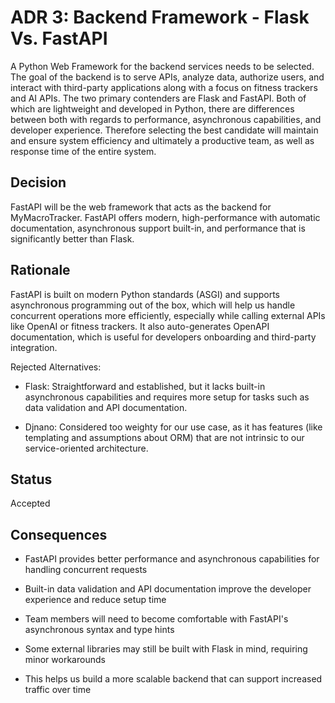 # ADR 3: Backend Framework - Flask Vs. FastAPI
A Python Web Framework for the backend services needs to be selected. The goal of the backend is to serve APIs, analyze data, authorize users, and interact with third-party applications along with a focus on fitness trackers and AI APIs. The two primary contenders are Flask and FastAPI. Both of which are lightweight and developed in Python, there are differences between both with regards to performance, asynchronous capabilities, and developer experience. Therefore selecting the best candidate will maintain and ensure system efficiency and ultimately a productive team, as well as response time of the entire system.

## Decision 
FastAPI will be the web framework that acts as the backend for MyMacroTracker. FastAPI offers modern, high-performance with automatic documentation, asynchronous support built-in, and performance that is significantly better than Flask.

## Rationale 
FastAPI is built on modern Python standards (ASGI) and supports asynchronous programming out of the box, which will help us handle concurrent operations more efficiently, especially while calling external APIs like OpenAI or fitness trackers. It also auto-generates OpenAPI documentation, which is useful for developers onboarding and third-party integration.

Rejected Alternatives:

- Flask:  Straightforward and established, but it lacks built-in asynchronous capabilities and requires more setup for tasks such as data validation and API documentation.

- Djnano: Considered too weighty for our use case, as it has features (like templating and assumptions about ORM) that are not intrinsic to our service-oriented architecture.

## Status
Accepted

## Consequences
- FastAPI provides better performance and asynchronous capabilities for handling concurrent requests

- Built-in data validation and API documentation improve the developer experience and reduce setup time

- Team members will need to become comfortable with FastAPI's asynchronous syntax and type hints 

- Some external libraries may still be built with Flask in mind, requiring minor workarounds

- This helps us build a more scalable backend that can support increased traffic over time
